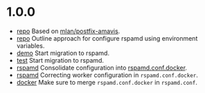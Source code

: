 # 1.0.0

- [repo](.) Based on [mlan/postfix-amavis](https://github.com/mlan/docker-postfix).
- [repo](ROADMAP.md) Outline approach for configure rspamd using environment variables.
- [demo](demo/Makefile) Start migration to rspamd.
- [test](test/Makefile) Start migration to rspamd.
- [rspamd](src/rspamd) Consolidate configuration into [rspamd.conf.docker](src/rspamd/etc/rspamd/rspamd.conf.docker).
- [rspamd](src/rspamd) Correcting worker configuration in `rspamd.conf.docker`.
- [docker](Dockerfile) Make sure to merge `rspamd.conf.docker` in `rspamd.conf`.
